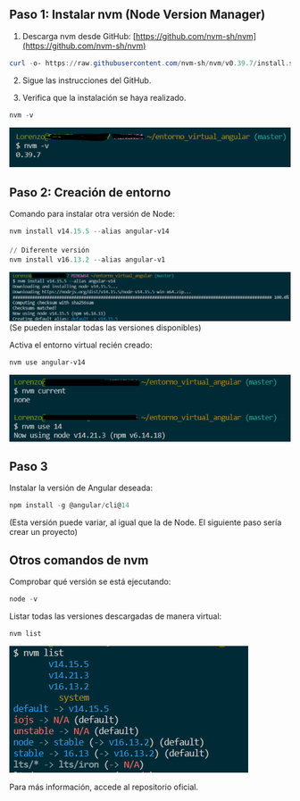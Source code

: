 ## Paso 1: Instalar nvm (Node Version Manager)

1. Descarga nvm desde GitHub: [https://github.com/nvm-sh/nvm](https://github.com/nvm-sh/nvm)

```powershell
curl -o- https://raw.githubusercontent.com/nvm-sh/nvm/v0.39.7/install.sh | bash
```


2. Sigue las instrucciones del GitHub.

3. Verifica que la instalación se haya realizado.

```powershell
nvm -v
```
![Descripción de la imagen](./img/captura4.png)

## Paso 2: Creación de entorno

Comando para instalar otra versión de Node:

```powershell
nvm install v14.15.5 --alias angular-v14

// Diferente versión
nvm install v16.13.2 --alias angular-v1
```
![imagen1](./img/captura1.png)
(Se pueden instalar todas las versiones disponibles)

Activa el entorno virtual recién creado:

```powershell
nvm use angular-v14
```
![Descripción de la imagen](./img/captura3.png)

## Paso 3

Instalar la versión de Angular deseada:

```powershell
npm install -g @angular/cli@14
```

(Esta versión puede variar, al igual que la de Node. El siguiente paso sería crear un proyecto)

## Otros comandos de nvm

Comprobar qué versión se está ejecutando:

```powershell
node -v
```

Listar todas las versiones descargadas de manera virtual:

```powershell
nvm list
```
![Descripción de la imagen](./img/captura5.png)

Para más información, accede al repositorio oficial.
